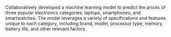 Collaboratively developed a machine learning model to predict the prices of three popular electronics categories: laptops, smartphones, and smartwatches. The model leverages a variety of specifications and features unique to each category, including brand, model, processor type, memory, battery life, and other relevant factors.
